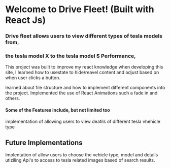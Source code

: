 # Welcome to Drive Fleet! (Built with React Js) 

### Drive fleet allows users to view different types of tesla models from,
### the tesla model X to the tesla model S Performance, 

This project was built to improve my react knowledge when developing this site,
I learned how to usestate to hide/reavel content and adjust based on when user clicks a button. 

learned about file structure and how to implement different components into the project.
Implemented the use of React Animations such a fade in and others. 

#### Some of the Features include, but not limited too 
implementation of allowing users to view deatils of different tesla vhehicle type

## Future Implementations
Implentation of allow users to choose the vehicle type, model and 
details utiziling Api's to access to tesla related images based of search results. 
